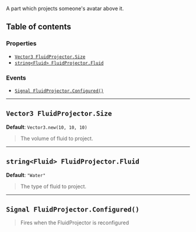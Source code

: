A part which projects someone's avatar above it.

## Table of contents

### Properties

* [`Vector3 FluidProjector.Size`](#vector3-fluidprojectorsize)
* [`string<Fluid> FluidProjector.Fluid`](#stringfluid-fluidprojectorfluid)

### Events

* [`Signal FluidProjector.Configured()`](#signal-fluidprojectorconfigured)

___

## `Vector3 FluidProjector.Size`

**Default**: `Vector3.new(10, 10, 10)`
> The volume of fluid to project.

___

## `string<Fluid> FluidProjector.Fluid`

**Default**: `"Water"`
> The type of fluid to project.

___

## `Signal FluidProjector.Configured()`

> Fires when the FluidProjector is reconfigured
